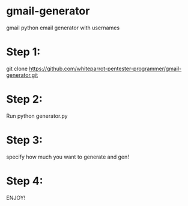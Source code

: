 # gmail-generator
gmail python email generator with usernames

# Step 1: 

git clone https://github.com/whiteparrot-pentester-programmer/gmail-generator.git

# Step 2: 

Run python generator.py 

# Step 3: 

specify how much you want to generate and gen!

# Step 4: 

ENJOY!
